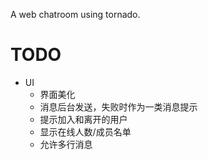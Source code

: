 A web chatroom using tornado.

TODO
====
* UI
  * 界面美化
  * 消息后台发送，失败时作为一类消息提示
  * 提示加入和离开的用户
  * 显示在线人数/成员名单
  * 允许多行消息
